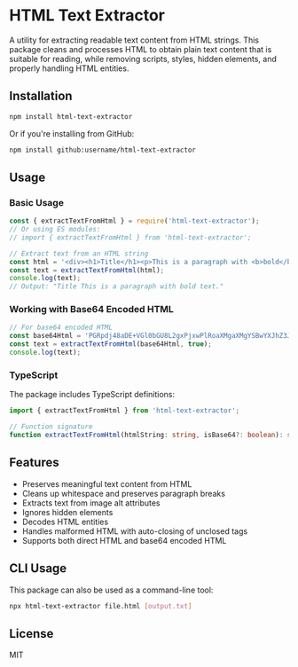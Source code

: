 # HTML Text Extractor

A utility for extracting readable text content from HTML strings. This package cleans and processes HTML to obtain plain text content that is suitable for reading, while removing scripts, styles, hidden elements, and properly handling HTML entities.

## Installation

```bash
npm install html-text-extractor
```

Or if you're installing from GitHub:

```bash
npm install github:username/html-text-extractor
```

## Usage

### Basic Usage

```javascript
const { extractTextFromHtml } = require('html-text-extractor');
// Or using ES modules:
// import { extractTextFromHtml } from 'html-text-extractor';

// Extract text from an HTML string
const html = '<div><h1>Title</h1><p>This is a paragraph with <b>bold</b> text.</p></div>';
const text = extractTextFromHtml(html);
console.log(text);
// Output: "Title This is a paragraph with bold text."
```

### Working with Base64 Encoded HTML

```javascript
// For base64 encoded HTML
const base64Html = 'PGRpdj48aDE+VGl0bGU8L2gxPjxwPlRoaXMgaXMgYSBwYXJhZ3JhcGggd2l0aCA8Yj5ib2xkPC9iPiB0ZXh0LjwvcD48L2Rpdj4=';
const text = extractTextFromHtml(base64Html, true);
console.log(text);
```

### TypeScript

The package includes TypeScript definitions:

```typescript
import { extractTextFromHtml } from 'html-text-extractor';

// Function signature
function extractTextFromHtml(htmlString: string, isBase64?: boolean): string;
```

## Features

- Preserves meaningful text content from HTML
- Cleans up whitespace and preserves paragraph breaks
- Extracts text from image alt attributes
- Ignores hidden elements
- Decodes HTML entities
- Handles malformed HTML with auto-closing of unclosed tags
- Supports both direct HTML and base64 encoded HTML

## CLI Usage

This package can also be used as a command-line tool:

```bash
npx html-text-extractor file.html [output.txt]
```

## License

MIT 